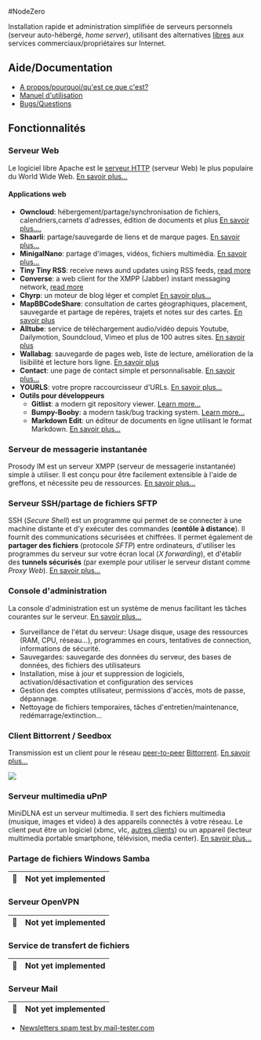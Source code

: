 #NodeZero

Installation rapide et administration simplifiée de serveurs personnels (serveur auto-hébergé, _home server_), utilisant des alternatives [libres](https://fr.wikipedia.org/wiki/Logiciel_libre) aux services commerciaux/propriétaires sur Internet.

## Aide/Documentation
 * [A propos/pourquoi/qu'est ce que c'est?](doc/notes.md)
 * [Manuel d'utilisation](doc/README.md)
 * [Bugs/Questions](https://telecom.dmz.se/bugs/nodezero/issues)

## Fonctionnalités
### Serveur Web
Le logiciel libre Apache est le [serveur HTTP](https://fr.wikipedia.org/wiki/Serveur_HTTP) (serveur Web) le plus populaire du World Wide Web. [En savoir plus...](doc/apache.md)

#### Applications web
 * **Owncloud**: hébergement/partage/synchronisation de fichiers, calendriers,carnets d'adresses, édition de documents et plus [En savoir plus....](doc/applications/owncloud.md)
 * **Shaarli**: partage/sauvegarde de liens et de marque pages. [En savoir plus...](doc/shaarli.md)
 * **MinigalNano**: partage d'images, vidéos, fichiers multimédia. [En savoir plus...](doc/minigalnano.md)
 * **Tiny Tiny RSS**: receive news aund updates using RSS feeds, [read more](doc/tt-rss.md)
 * **Converse**: a web client for the XMPP (Jabber) instant messaging network, [read more](doc/applications/converse.md)
 * **Chyrp**: un moteur de blog léger et complet [En savoir plus...](doc/chyrp.md)
 * **MapBBCodeShare**: consultation de cartes géographiques, placement, sauvegarde et partage de repères, trajets et notes sur des cartes. [En savoir plus](doc/mapbbcodeshare.md) 
 * **Alltube**: service de téléchargement audio/vidéo depuis Youtube, Dailymotion, Soundcloud, Vimeo et plus de 100 autres sites. [En savoir plus](doc/alltube.md)
 * **Wallabag**: sauvegarde de pages web, liste de lecture, amélioration de la lisibilité et lecture hors ligne. [En savoir plus](doc/wallabag.md)
 * **Contact**: une page de contact simple et personnalisable. [En savoir plus...](doc/contact.md)
 * **YOURLS**: votre propre raccourcisseur d'URLs. [En savoir plus...](doc/yourls.md)
 * **Outils pour développeurs**
   * **Gitlist**: a modern git repository viewer. [Learn more...](doc/gitlist.md)
   * **Bumpy-Booby**: a modern task/bug tracking system. [Learn more...](doc/bumpy-booby.md)
   * **Markdown Edit**: un éditeur de documents en ligne utilisant le format Markdown. [En savoir plus...](doc/markdown-edit.md)

 

### Serveur de messagerie instantanée
Prosody IM est un serveur XMPP (serveur de messagerie instantanée) simple à utiliser. Il est conçu pour être facilement extensible à l'aide de greffons, et nécessite peu de ressources. [En savoir plus...](doc/prosody.md)


### Serveur SSH/partage de fichiers SFTP
SSH (_Secure Shell_) est un programme qui permet de se connecter à une machine distante et d'y exécuter des commandes (**contôle à distance**). Il fournit des  communications sécurisées et chiffrées. Il permet également de **partager des fichiers** (protocole _SFTP_) entre ordinateurs, d'utiliser les programmes du serveur sur votre écran local (_X forwarding_), et d'établir des **tunnels sécurisés** (par exemple pour utiliser le serveur distant comme _Proxy Web_). [En savoir plus...](doc/openssh.md)


### Console d'administration
La console d'administration est un système de menus facilitant les tâches courantes sur le serveur. [En savoir plus...](doc/nodezero-admin.md)
 
 * Surveillance de l'état du serveur: Usage disque, usage des ressources (RAM, CPU, réseau...), programmes en cours, tentatives de connection, informations de sécurité.
 * Sauvegardes: sauvegarde des données du serveur, des bases de données, des fichiers des utilisateurs
 * Installation, mise à jour et suppression de logiciels, activation/désactivation et configuration des services
 * Gestion des comptes utilisateur, permissions d'accès, mots de passe, dépannage.
 * Nettoyage de fichiers temporaires, tâches d'entretien/maintenance, redémarrage/extinction...

### Client Bittorrent / Seedbox
Transmission est un client pour le réseau [peer-to-peer](https://fr.wikipedia.org/wiki/Pair_%C3%A0_pair) [Bittorrent](https://fr.wikipedia.org/wiki/BitTorrent_%28protocole%29). [En savoir plus...](doc/transmission.md)

![](images/screenshots/transmission-mobile.png)


### Serveur multimedia uPnP
MiniDLNA est un serveur multimedia. Il sert des fichiers multimedia (musique, images et video) à des appareils connectés à votre réseau. Le client peut être un logiciel (xbmc, vlc, [autres clients](https://en.wikipedia.org/wiki/List_of_UPnP_AV_media_servers_and_clients#UPnP_AV_clients)) ou un appareil (lecteur multimedia portable smartphone, télévision, media center). [En savoir plus...](doc/minidlna.md)


### Partage de fichiers Windows Samba
| 📖 |    Not yet implemented       |
|---------|---------|


### Serveur OpenVPN
| 📖 |    Not yet implemented       |
|---------|---------|


### Service de transfert de fichiers
| 📖 |    Not yet implemented       |
|---------|---------|

### Serveur Mail
| 📖 |    Not yet implemented       |
|---------|---------|

 * [Newsletters spam test by mail-tester.com](http://www.mail-tester.com/)
